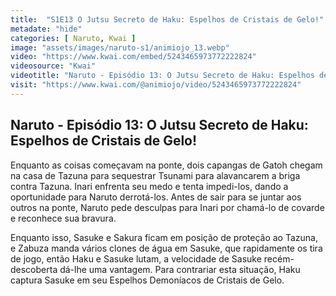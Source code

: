 ```yaml
---
title:  "S1E13 O Jutsu Secreto de Haku: Espelhos de Cristais de Gelo!"
metadate: "hide"
categories: [ Naruto, Kwai ]
image: "assets/images/naruto-s1/animiojo_13.webp"
video: "https://www.kwai.com/embed/5243465973772222824"
videosource: "Kwai"
videotitle: "Naruto - Episódio 13: O Jutsu Secreto de Haku: Espelhos de Cristais de Gelo!"
visit: "https://www.kwai.com/@animiojo/video/5243465973772222824"
---
```


## Naruto - Episódio 13: O Jutsu Secreto de Haku: Espelhos de Cristais de Gelo!

Enquanto as coisas começavam na ponte, dois capangas de Gatoh chegam na casa de Tazuna para sequestrar Tsunami para alavancarem a briga contra Tazuna. Inari enfrenta seu medo e tenta impedi-los, dando a oportunidade para Naruto derrotá-los. Antes de sair para se juntar aos outros na ponte, Naruto pede desculpas para Inari por chamá-lo de covarde e reconhece sua bravura.

Enquanto isso, Sasuke e Sakura ficam em posição de proteção ao Tazuna, e Zabuza manda vários clones de água em Sasuke, que rapidamente os tira de jogo, então Haku e Sasuke lutam, a velocidade de Sasuke recém-descoberta dá-lhe uma vantagem. Para contrariar esta situação, Haku captura Sasuke em seu Espelhos Demoníacos de Cristais de Gelo.
